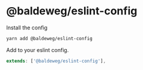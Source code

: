 # @baldeweg/eslint-config

Install the config

```bash
yarn add @baldeweg/eslint-config
```

Add to your eslint config.

```js
extends: ['@baldeweg/eslint-config'],
```
